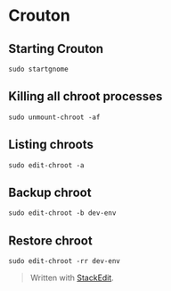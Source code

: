 # Crouton

## Starting Crouton
`sudo startgnome`

## Killing all chroot processes
`sudo unmount-chroot -af`

## Listing chroots
`sudo edit-chroot -a`

## Backup chroot
`sudo edit-chroot -b dev-env`

## Restore chroot
`sudo edit-chroot -rr dev-env`

> Written with [StackEdit](https://stackedit.io/).
<!--stackedit_data:
eyJoaXN0b3J5IjpbLTE1Nzg0OTQ4MjEsMTQxMjcwMjA4Ml19
-->